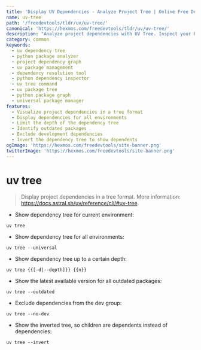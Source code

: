 ```yaml
---
title: 'Display UV Dependencies - Analyze Project Tree | Online Free DevTools by Hexmos'
name: uv-tree
path: '/freedevtools/tldr/uv/uv-tree/'
canonical: 'https://hexmos.com/freedevtools/tldr/uv/uv-tree/'
description: "Analyze project dependencies with UV Tree. Inspect your Python project's dependency graph to understand relationships and identify potential issues. Free online tool, no registration required."
category: common
keywords:
  - uv dependency tree
  - python package analyzer
  - project dependency graph
  - uv package management
  - dependency resolution tool
  - python dependency inspector
  - uv tree command
  - uv package tree
  - python package graph
  - universal package manager
features:
  - Visualize project dependencies in a tree format
  - Display dependencies for all environments
  - Limit the depth of the dependency tree
  - Identify outdated packages
  - Exclude development dependencies
  - Invert the dependency tree to show dependents
ogImage: 'https://hexmos.com/freedevtools/site-banner.png'
twitterImage: 'https://hexmos.com/freedevtools/site-banner.png'
---
```


# uv tree

> Display project dependencies in a tree format.
> More information: <https://docs.astral.sh/uv/reference/cli/#uv-tree>.

- Show dependency tree for current environment:

`uv tree`

- Show dependency tree for all environments:

`uv tree --universal`

- Show dependency tree up to a certain depth:

`uv tree {{[-d|--depth]}} {{n}}`

- Show the latest available version for all outdated packages:

`uv tree --outdated`

- Exclude dependencies from the dev group:

`uv tree --no-dev`

- Show the inverted tree, so children are dependents instead of dependencies:

`uv tree --invert`
